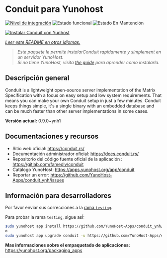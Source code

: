 <!--
Este archivo README esta generado automaticamente<https://github.com/YunoHost/apps/tree/master/tools/readme_generator>
No se debe editar a mano.
-->

# Conduit para Yunohost

[![Nivel de integración](https://apps.yunohost.org/badge/integration/conduit)](https://ci-apps.yunohost.org/ci/apps/conduit/)
![Estado funcional](https://apps.yunohost.org/badge/state/conduit)
![Estado En Mantención](https://apps.yunohost.org/badge/maintained/conduit)

[![Instalar Conduit con Yunhost](https://install-app.yunohost.org/install-with-yunohost.svg)](https://install-app.yunohost.org/?app=conduit)

*[Leer este README en otros idiomas.](./ALL_README.md)*

> *Este paquete le permite instalarConduit rapidamente y simplement en un servidor YunoHost.*  
> *Si no tiene YunoHost, visita [the guide](https://yunohost.org/install) para aprender como instalarla.*

## Descripción general

Conduit is a lightweight open-source server implementation of the Matrix Specification with a focus on easy setup and low system requirements. That means you can make your own Conduit setup in just a few minutes.
Conduit keeps things simple, it's a single binary with an embedded database and can be much faster than other server implementations in some cases.

**Versión actual:** 0.9.0~ynh1
## Documentaciones y recursos

- Sitio web oficial: <https://conduit.rs/>
- Documentación administrador oficial: <https://docs.conduit.rs/>
- Repositorio del código fuente oficial de la aplicación : <https://gitlab.com/famedly/conduit>
- Catálogo YunoHost: <https://apps.yunohost.org/app/conduit>
- Reportar un error: <https://github.com/YunoHost-Apps/conduit_ynh/issues>

## Información para desarrolladores

Por favor enviar sus correcciones a la [rama `testing`](https://github.com/YunoHost-Apps/conduit_ynh/tree/testing).

Para probar la rama `testing`, sigue asÍ:

```bash
sudo yunohost app install https://github.com/YunoHost-Apps/conduit_ynh/tree/testing --debug
o
sudo yunohost app upgrade conduit -u https://github.com/YunoHost-Apps/conduit_ynh/tree/testing --debug
```

**Mas informaciones sobre el empaquetado de aplicaciones:** <https://yunohost.org/packaging_apps>

